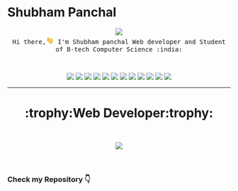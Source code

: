 # Shubham Panchal
<p align="center">
  <img src="https://github.com/shubhDeveloper/Programming_Ic_Code/blob/master/Gif/giphy-preview.gif?raw=true" width="100px">
 <br>
 <samp>
    Hi there,<img width="18" src="https://github.com/shubhDeveloper/Hibernate_Project_NoteTaker/blob/master/src/main/webapp/js/Hi.gif?raw=true"> I'm Shubham panchal Web developer and Student of B-tech Computer Science :india:
  </samp> 
</p>
<br>
<p align="center">
<img src="https://github.com/shubhDeveloper/Programming_Ic_Code/blob/master/main_icon/java.png?raw=true" width="45px">
<img src="https://github.com/shubhDeveloper/Programming_Ic_Code/blob/master/main_icon/spring.png?raw=true" width="45px">
<img src="https://github.com/shubhDeveloper/Programming_Ic_Code/blob/master/main_icon/python.png?raw=true" width="45px">
<img src="https://github.com/shubhDeveloper/Programming_Ic_Code/blob/master/main_icon/html.png?raw=true" width="45px"> 
<img src="https://github.com/shubhDeveloper/Programming_Ic_Code/blob/master/main_icon/css.png?raw=true" width="45px">
<img src="https://github.com/shubhDeveloper/Programming_Ic_Code/blob/master/main_icon/javascript.png?raw=true" width="45">
<img src="https://github.com/shubhDeveloper/Programming_Ic_Code/blob/master/main_icon/git.png?raw=true" width="45px">
<img src="https://github.com/shubhDeveloper/Programming_Ic_Code/blob/master/main_icon/bootstrap.png?raw=true" width="45px">
<img src="https://github.com/shubhDeveloper/Programming_Ic_Code/blob/master/main_icon/ubntu.png?raw=true" width="45px">
<img src="https://github.com/shubhDeveloper/Programming_Ic_Code/blob/master/intellij-idea-1-logo-png-transparent.png?raw=true" width="45">
<img src="https://github.com/shubhDeveloper/Programming_Ic_Code/blob/master/atom-logo.png?raw=true" width="50">
<img src="https://github.com/shubhDeveloper/Programming_Ic_Code/blob/master/git-github-hub-icon-25.png?raw=true" width="50px">
</p>
<hr>

<h1 align="center">:trophy:Web Developer:trophy:</h1>
<br>

<p align="center">
<img src="https://github.com/shubhDeveloper/Programming_Ic_Code/blob/master/Gif/developer%20(2).gif?raw=true">
</p>
<br>

### Check my Repository 👇
